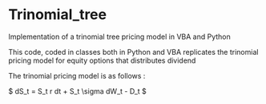 # Trinomial_tree
Implementation of a trinomial tree pricing model in VBA and Python

This code, coded in classes both in Python and VBA replicates the trinomial pricing model for equity options that distributes dividend

The trinomial pricing model is as follows : 

$
dS_t = S_t r dt + S_t \sigma dW_t - D_t
$